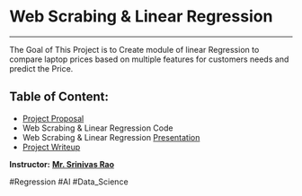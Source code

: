 # Web Scrabing  & Linear Regression
---
The Goal of This Project is to Create module of linear Regression to compare laptop prices based on multiple features for customers needs and predict the Price. 

## Table of Content:
- [Project Proposal](Regression_Project_Proposal.ipynb)
- Web Scrabing  & Linear Regression Code
- Web Scrabing  & Linear Regression [Presentation](Linear_Regression_Alhuwaishel_Alnujaidy.pptx)
- [Project Writeup](Linear_Regression_Alhuwaishel_Alnujaidy.docx)

**Instructor:** [**Mr. Srinivas Rao**]()

#Regression #AI #Data_Science
